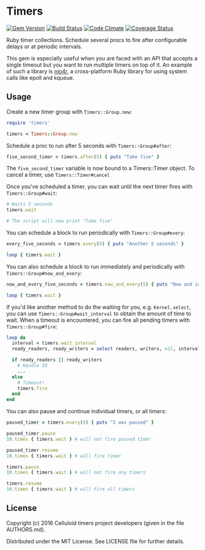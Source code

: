 Timers
======
[![Gem Version](https://badge.fury.io/rb/timers.png)](http://rubygems.org/gems/timers)
[![Build Status](https://secure.travis-ci.org/celluloid/timers.png?branch=master)](http://travis-ci.org/celluloid/timers)
[![Code Climate](https://codeclimate.com/github/celluloid/timers.png)](https://codeclimate.com/github/celluloid/timers)
[![Coverage Status](https://coveralls.io/repos/celluloid/timers/badge.png?branch=master)](https://coveralls.io/r/celluloid/timers)

Ruby timer collections. Schedule several procs to fire after configurable delays
or at periodic intervals.

This gem is especially useful when you are faced with an API that accepts a
single timeout but you want to run multiple timers on top of it. An example of
such a library is [nio4r](https://github.com/celluloid/nio4r), a cross-platform
Ruby library for using system calls like epoll and kqueue.

Usage
-----

Create a new timer group with `Timers::Group.new`:

```ruby
require 'timers'

timers = Timers::Group.new
```

Schedule a proc to run after 5 seconds with `Timers::Group#after`:

```ruby
five_second_timer = timers.after(5) { puts "Take five" }
```

The `five_second_timer` variable is now bound to a Timers::Timer object. To
cancel a timer, use `Timers::Timer#cancel`

Once you've scheduled a timer, you can wait until the next timer fires with `Timers::Group#wait`:

```ruby
# Waits 5 seconds
timers.wait

# The script will now print "Take five"
```

You can schedule a block to run periodically with `Timers::Group#every`:

```ruby
every_five_seconds = timers.every(5) { puts "Another 5 seconds" }

loop { timers.wait }
```

You can also schedule a block to run immediately and periodically with `Timers::Group#now_and_every`:
```ruby
now_and_every_five_seconds = timers.now_and_every(5) { puts "Now and in another 5 seconds" }

loop { timers.wait }
```

If you'd like another method to do the waiting for you, e.g. `Kernel.select`,
you can use `Timers::Group#wait_interval` to obtain the amount of time to wait. When
a timeout is encountered, you can fire all pending timers with `Timers::Group#fire`:

```ruby
loop do
  interval = timers.wait_interval
  ready_readers, ready_writers = select readers, writers, nil, interval

  if ready_readers || ready_writers
    # Handle IO
    ...
  else
    # Timeout!
    timers.fire
  end
end
```

You can also pause and continue individual timers, or all timers:

```ruby
paused_timer = timers.every(5) { puts "I was paused" }

paused_timer.pause
10.times { timers.wait } # will not fire paused timer

paused_timer.resume
10.times { timers.wait } # will fire timer

timers.pause
10.times { timers.wait } # will not fire any timers

timers.resume
10.times { timers.wait } # will fire all timers
```

License
-------

Copyright (c) 2016 Celluloid timers project developers (given in the file
AUTHORS.md).

Distributed under the MIT License. See LICENSE file for further details.
